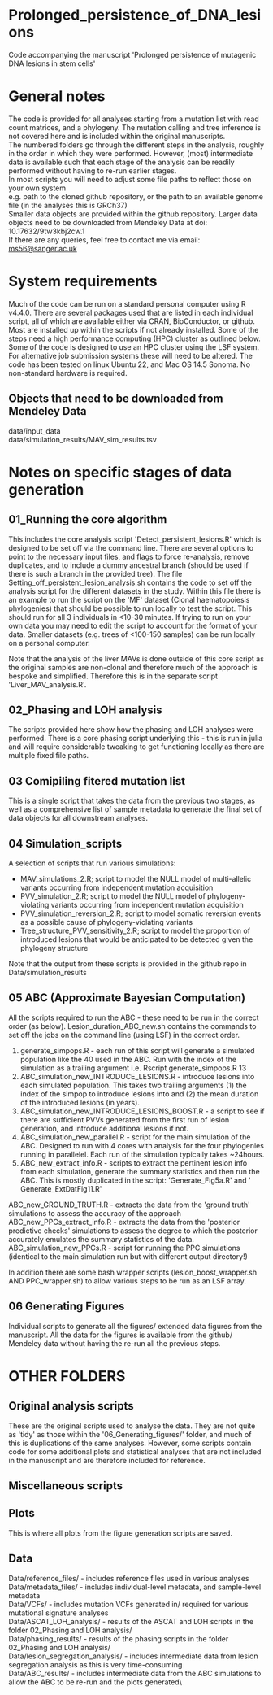 # Prolonged_persistence_of_DNA_lesions
Code accompanying the manuscript 'Prolonged persistence of mutagenic DNA lesions in stem cells'

# General notes
The code is provided for all analyses starting from a mutation list with read count matrices, and a phylogeny.  The mutation calling and tree inference is not covered here and is included within the original manuscripts. \
The numbered folders go through the different steps in the analysis, roughly in the order in which they were performed. However, (most) intermediate data is available such that each stage of the analysis can be readily performed without having to re-run earlier stages. \
In most scripts you will need to adjust some file paths to reflect those on your own system \
e.g. path to the cloned github repository, or the path to an available genome file (in the analyses this is GRCh37) \
Smaller data objects are provided within the github repository. Larger data objects need to be downloaded from Mendeley Data at  doi: 10.17632/9tw3kbj2cw.1 \
If there are any queries, feel free to contact me via email: ms56@sanger.ac.uk

# System requirements
Much of the code can be run on a standard personal computer using R v4.4.0. There are several packages used that are listed in each individual script, all of which are available either via CRAN, BioConductor, or github. Most are installed up within the scripts if not already installed.
Some of the steps need a high performance computing (HPC) cluster as outlined below. Some of the code is designed to use an HPC cluster using the LSF system. For alternative job submission systems these will need to be altered.
The code has been tested on linux Ubuntu 22, and Mac OS 14.5 Sonoma. No non-standard hardware is required.

## Objects that need to be downloaded from Mendeley Data
data/input_data \
data/simulation_results/MAV_sim_results.tsv

# Notes on specific stages of data generation

## 01_Running the core algorithm
This includes the core analysis script 'Detect_persistent_lesions.R' which is designed to be set off via the command line.  There are several options to point to the necessary input files, and flags to force re-analysis, remove duplicates, and to include a dummy ancestral branch (should be used if there is such a branch in the provided tree).
The file Setting_off_persistent_lesion_analysis.sh contains the code to set off the analysis script for the different datasets in the study. Within this file there is an example to run the script on the 'MF' dataset (Clonal haematopoiesis phylogenies) that should be possible to run locally to test the script. This should run for all 3 individuals in <10-30 minutes.
If trying to run on your own data you may need to edit the script to account for the format of your data.
Smaller datasets (e.g. trees of <100-150 samples) can be run locally on a personal computer.

Note that the analysis of the liver MAVs is done outside of this core script as the original samples are non-clonal and therefore much of the approach is bespoke and simplified. Therefore this is in the separate script 'Liver_MAV_analysis.R'.

## 02_Phasing and LOH analysis
The scripts provided here show how the phasing and LOH analyses were performed.
There is a core phasing script underlying this - this is run in julia and will require considerable tweaking to get functioning locally as there are multiple fixed file paths.

## 03 Comipiling fitered mutation list
This is a single script that takes the data from the previous two stages, as well as a comprehensive list of sample metadata to generate the final set of data objects for all downstream analyses.

## 04 Simulation_scripts
A selection of scripts that run various simulations:
- MAV_simulations_2.R; script to model the NULL model of multi-allelic variants occurring from independent mutation acquisition
- PVV_simulation_2.R; script to model the NULL model of phylogeny-violating variants occurring from independent mutation acquisition
- PVV_simulation_reversion_2.R; script to model somatic reversion events as a possible cause of phylogeny-violating variants
- Tree_structure_PVV_sensitivity_2.R; script to model the proportion of introduced lesions that would be anticipated to be detected given the phylogeny structure

Note that the output from these scripts is provided in the github repo in Data/simulation_results

## 05 ABC (Approximate Bayesian Computation)
All the scripts required to run the ABC - these need to be run in the correct order (as below).
Lesion_duration_ABC_new.sh contains the commands to set off the jobs on the command line (using LSF) in the correct order.

1. generate_simpops.R - each run of this script will generate a simulated population like the 40 used in the ABC. Run with the index of the simulation as a trailing argument i.e. Rscript generate_simpops.R 13
2. ABC_simulation_new_INTRODUCE_LESIONS.R - introduce lesions into each simulated population. This takes two trailing arguments (1) the index of the simpop to introduce lesions into and (2) the mean duration of the introduced lesions (in years).
3. ABC_simulation_new_INTRODUCE_LESIONS_BOOST.R - a script to see if there are sufficient PVVs generated from the first run of lesion generation, and introduce additional lesions if not.
4. ABC_simulation_new_parallel.R - script for the main simulation of the ABC. Designed to run with 4 cores with analysis for the four phylogenies running in parallelel. Each run of the simulation typically takes ~24hours.
5. ABC_new_extract_info.R - scripts to extract the pertinent lesion info from each simulation, generate the summary statistics and then run the ABC. This is mostly duplicated in the script: 'Generate_Fig5a.R' and ' Generate_ExtDatFig11.R'

ABC_new_GROUND_TRUTH.R - extracts the data from the 'ground truth' simulations to assess the accuracy of the approach
ABC_new_PPCs_extract_info.R - extracts the data from the 'posterior predictive checks' simulations to assess the degree to which the posterior accurately emulates the summary statistics of the data.
ABC_simulation_new_PPCs.R - script for running the PPC simulations (identical to the main simulation run but with different output directory!)

In addition there are some bash wrapper scripts (lesion_boost_wrapper.sh AND PPC_wrapper.sh) to allow various steps to be run as an LSF array.

## 06 Generating Figures
Individual scripts to generate all the figures/ extended data figures from the manuscript. All the data for the figures is available from the github/ Mendeley data without having the re-run all the previous steps.

# OTHER FOLDERS
## Original analysis scripts
These are the original scripts used to analyse the data. They are not quite as 'tidy' as those within the '06_Generating_figures/' folder, and much of this is duplications of the same analyses. However, some scripts contain code for some additional plots and statistical analyses that are not included in the manuscript and are therefore included for reference.

## Miscellaneous scripts

## Plots
This is where all plots from the figure generation scripts are saved.

## Data
Data/reference_files/ - includes reference files used in various analyses \
Data/metadata_files/ - includes individual-level metadata, and sample-level metadata \
Data/VCFs/ - includes mutation VCFs generated in/ required for various mutational signature analyses \
Data/ASCAT_LOH_analysis/ - results of the ASCAT and LOH scripts in the folder 02_Phasing and LOH analysis/ \
Data/phasing_results/ - results of the phasing scripts in the folder 02_Phasing and LOH analysis/ \
Data/lesion_segregation_analysis/ - includes intermediate data from lesion segregation analysis as this is very time-consuming \
Data/ABC_results/ - includes intermediate data from the ABC simulations to allow the ABC to be re-run and the plots generated\
